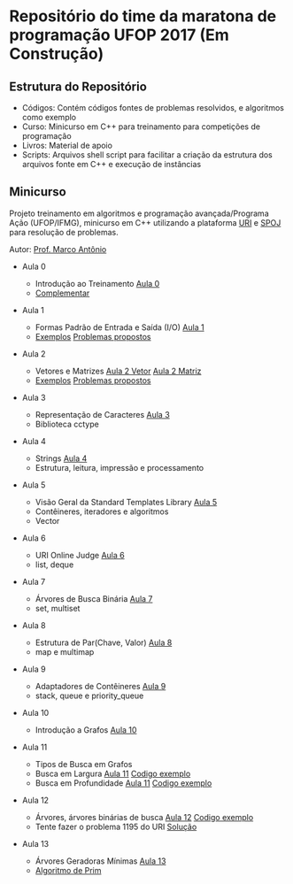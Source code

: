 # Repositório do time da maratona de programação UFOP 2017 (Em Construção)


## Estrutura do Repositório
- Códigos: Contém códigos fontes de problemas resolvidos, e algoritmos como exemplo
- Curso: Minicurso em C++ para treinamento para competições de programação
- Livros: Material de apoio
- Scripts: Arquivos shell script para facilitar a criação da estrutura dos arquivos fonte em C++ e execução de instâncias

## Minicurso

Projeto treinamento em algoritmos e programação avançada/Programa Ação (UFOP/IFMG), minicurso em C++ utilizando a plataforma [URI](https://www.urionlinejudge.com.br) e [SPOJ](http://br.spoj.com/) para resolução de problemas.

Autor: [Prof. Marco Antônio](http://www.decom.ufop.br/marco/)

  - Aula 0
	- Introdução ao Treinamento [Aula 0](./curso/Aula00/00_introducao.pdf)
	- [Complementar](./curso/Aula00/Aula00.pdf) 

  - Aula 1
	- Formas Padrão de Entrada e Saída (I/O) [Aula 1](./curso/Aula01/01_aula_01.pdf) 
	- [Exemplos](./curso/Aula01/Exemplos-Aula01.pdf) [Problemas propostos](./curso/Aula01/Exercicios_Aula_01.pdf)

  - Aula 2
	- Vetores e Matrizes [Aula 2 Vetor](./curso/Aula02/02_aula_02.pdf) [Aula 2 Matriz](./curso/Aula02/03_aula_03.pdf) 
	- [Exemplos](./curso/Aula02/Exemplos-Aula02.pdf) [Problemas propostos](./curso/Aula01/Exercicios_Aula_02.pdf)

  - Aula 3
	- Representação de Caracteres [Aula 3](./curso/Aula04/04_aula_04.pdf)
	- Biblioteca cctype

  - Aula 4
	- Strings [Aula 4](./curso/Aula05/05_aula_05.pdf)
	- Estrutura, leitura, impressão e processamento

  - Aula 5
	- Visão Geral da Standard Templates Library [Aula 5](./curso/Aula06/06_aula_06.pdf)
	- Contêineres, iteradores e algoritmos
	- Vector

  - Aula 6
	- URI Online Judge [Aula 6](./curso/Aula07/07_aula_07.pdf)
	- list, deque

  - Aula 7
	- Árvores de Busca Binária [Aula 7](./curso/Aula08/08_aula_08.pdf)
	- set, multiset

  - Aula 8
	- Estrutura de Par(Chave, Valor) [Aula 8](./curso/Aula09/09_aula_09.pdf)
	- map e multimap

  - Aula 9
	- Adaptadores de Contêineres [Aula 9](./curso/Aula10/10_aula_10.pdf)
	- stack, queue e priority_queue

  - Aula 10
	- Introdução a Grafos [Aula 10](./curso/Aula11/11_aula_11.pdf)

  - Aula 11
	- Tipos de Busca em Grafos 
	- Busca em Largura [Aula 11](./curso/Aula12/12_aula_12.pdf) [Codigo exemplo](./codigos/algoritmos/c++/grafos/bfs.cpp)
	- Busca em Profundidade [Aula 11](./curso/Aula13/13_aula_13.pdf) [Codigo exemplo](./codigos/algoritmos/c++/grafos/dfs.cpp)

  - Aula 12
	- Árvores, árvores binárias de busca [Aula 12](./curso/Aula13/13_aula_13.pdf) [Codigo exemplo](./codigos/algoritmos/c++/grafos/bfs.cpp)
	- Tente fazer o problema 1195 do URI [Solução](./codigos/uri/grafos/1195.cpp)

  - Aula 13
	- Árvores Geradoras Mínimas [Aula 13](./curso/Aula14/14_aula_14.pdf)
	- [Algoritmo de Prim](./codigos/algoritmos/c++/grafos/prim.cpp)

